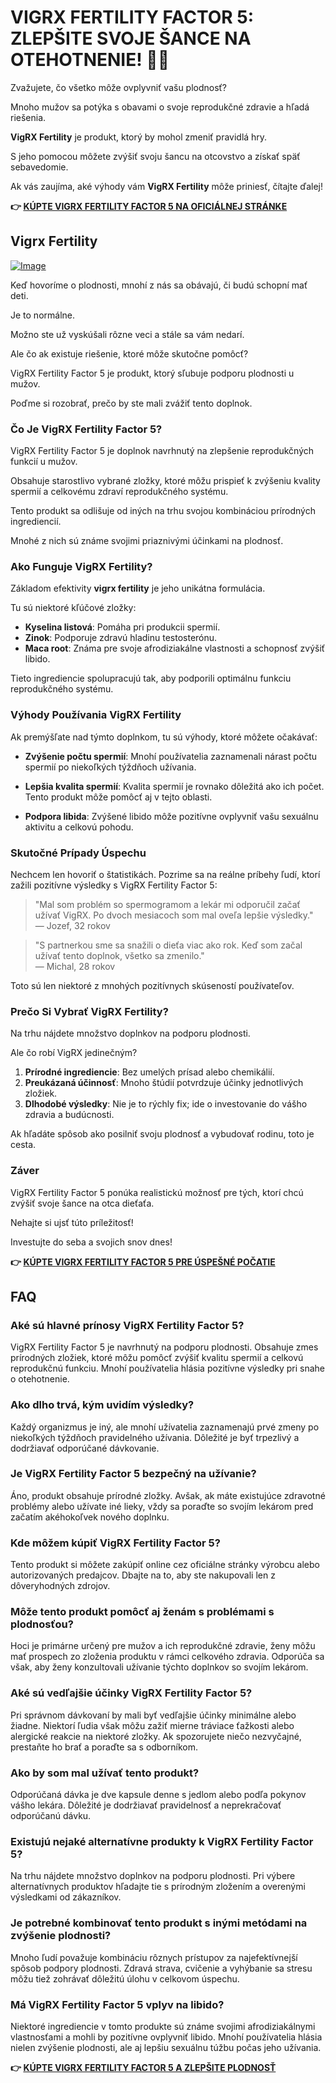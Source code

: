 # VIGRX FERTILITY FACTOR 5: ZLEPŠITE SVOJE ŠANCE NA OTEHOTNENIE! 👶✨

Zvažujete, čo všetko môže ovplyvniť vašu plodnosť? 

Mnoho mužov sa potýka s obavami o svoje reprodukčné zdravie a hľadá riešenia. 

**VigRX Fertility** je produkt, ktorý by mohol zmeniť pravidlá hry. 

S jeho pomocou môžete zvýšiť svoju šancu na otco­vstvo a získať späť sebavedomie. 

Ak vás zaujíma, aké výhody vám **VigRX Fertility** môže priniesť, čítajte ďalej!



**👉 [KÚPTE VIGRX FERTILITY FACTOR 5 NA OFICIÁLNEJ STRÁNKE](https://gchaffi.com/hW4kYJXa)**

## Vigrx Fertility

[![Image](https://www2.sellhealth.com/139/fertility-factor-5-11-1.jpg)](https://gchaffi.com/hW4kYJXa)

Keď hovoríme o plodnosti, mnohí z nás sa obávajú, či budú schopní mať deti. 

Je to normálne.

Možno ste už vyskúšali rôzne veci a stále sa vám nedarí.

Ale čo ak existuje riešenie, ktoré môže skutočne pomôcť?

VigRX Fertility Factor 5 je produkt, ktorý sľubuje podporu plodnosti u mužov. 

Poďme si rozobrať, prečo by ste mali zvážiť tento doplnok.

### Čo Je VigRX Fertility Factor 5?

VigRX Fertility Factor 5 je doplnok navrhnutý na zlepšenie reprodukčných funkcií u mužov. 

Obsahuje starostlivo vybrané zložky, ktoré môžu prispieť k zvýšeniu kvality spermií a celkovému zdraví reprodukčného systému.

Tento produkt sa odlišuje od iných na trhu svojou kombináciou prírodných ingrediencií.

Mnohé z nich sú známe svojimi priaznivými účinkami na plodnosť.

### Ako Funguje VigRX Fertility?

Základom efektivity **vigrx fertility** je jeho unikátna formulácia. 

Tu sú niektoré kľúčové zložky:

- **Kyselina listová**: Pomáha pri produkcii spermií.
- **Zinok**: Podporuje zdravú hladinu testosterónu.
- **Maca root**: Známa pre svoje afrodiziakálne vlastnosti a schopnosť zvýšiť libido.
  
Tieto ingrediencie spolupracujú tak, aby podporili optimálnu funkciu reprodukčného systému.

### Výhody Používania VigRX Fertility

Ak premýšľate nad týmto doplnkom, tu sú výhody, ktoré môžete očakávať:

- **Zvýšenie počtu spermií**: Mnohí používatelia zaznamenali nárast počtu spermií po niekoľkých týždňoch užívania.
  
- **Lepšia kvalita spermií**: Kvalita spermií je rovnako dôležitá ako ich počet. Tento produkt môže pomôcť aj v tejto oblasti.
  
- **Podpora libida**: Zvýšené libido môže pozitívne ovplyvniť vašu sexuálnu aktivitu a celkovú pohodu.

### Skutočné Prípady Úspechu

Nechcem len hovoriť o štatistikách. Pozrime sa na reálne príbehy ľudí, ktorí zažili pozitívne výsledky s VigRX Fertility Factor 5:

> "Mal som problém so spermogramom a lekár mi odporučil začať užívať VigRX. Po dvoch mesiacoch som mal oveľa lepšie výsledky."  
> — Jozef, 32 rokov

> "S partnerkou sme sa snažili o dieťa viac ako rok. Keď som začal užívať tento doplnok, všetko sa zmenilo."  
> — Michal, 28 rokov

Toto sú len niektoré z mnohých pozitívnych skúseností používateľov.

### Prečo Si Vybrať VigRX Fertility?

Na trhu nájdete množstvo doplnkov na podporu plodnosti. 

Ale čo robí VigRX jedinečným? 

1. **Prírodné ingrediencie**: Bez umelých prísad alebo chemikálií.
2. **Preukázaná účinnosť**: Mnoho štúdií potvrdzuje účinky jednotlivých zložiek.
3. **Dlhodobé výsledky**: Nie je to rýchly fix; ide o investovanie do vášho zdravia a budúcnosti.

Ak hľadáte spôsob ako posilniť svoju plodnosť a vybudovať rodinu, toto je cesta.

### Záver

VigRX Fertility Factor 5 ponúka realistickú možnosť pre tých, ktorí chcú zvýšiť svoje šance na otca dieťaťa.

Nehajte si ujsť túto príležitosť!

Investujte do seba a svojich snov dnes!



**👉 [KÚPTE VIGRX FERTILITY FACTOR 5 PRE ÚSPEŠNÉ POČATIE](https://gchaffi.com/hW4kYJXa)**

## FAQ

### Aké sú hlavné prínosy VigRX Fertility Factor 5?

VigRX Fertility Factor 5 je navrhnutý na podporu plodnosti. Obsahuje zmes prírodných zložiek, ktoré môžu pomôcť zvýšiť kvalitu spermií a celkovú reprodukčnú funkciu. Mnohí používatelia hlásia pozitívne výsledky pri snahe o otehotnenie.

### Ako dlho trvá, kým uvidím výsledky?

Každý organizmus je iný, ale mnohí užívatelia zaznamenajú prvé zmeny po niekoľkých týždňoch pravidelného užívania. Dôležité je byť trpezlivý a dodržiavať odporúčané dávkovanie.

### Je VigRX Fertility Factor 5 bezpečný na užívanie?

Áno, produkt obsahuje prírodné zložky. Avšak, ak máte existujúce zdravotné problémy alebo užívate iné lieky, vždy sa poraďte so svojím lekárom pred začatím akéhokoľvek nového doplnku.

### Kde môžem kúpiť VigRX Fertility Factor 5?

Tento produkt si môžete zakúpiť online cez oficiálne stránky výrobcu alebo autorizovaných predajcov. Dbajte na to, aby ste nakupovali len z dôveryhodných zdrojov.

### Môže tento produkt pomôcť aj ženám s problémami s plodnosťou?

Hoci je primárne určený pre mužov a ich reprodukčné zdravie, ženy môžu mať prospech zo zloženia produktu v rámci celkového zdravia. Odporúča sa však, aby ženy konzultovali užívanie týchto doplnkov so svojím lekárom.

### Aké sú vedľajšie účinky VigRX Fertility Factor 5?

Pri správnom dávkovaní by mali byť vedľajšie účinky minimálne alebo žiadne. Niektorí ľudia však môžu zažiť mierne tráviace ťažkosti alebo alergické reakcie na niektoré zložky. Ak spozorujete niečo nezvyčajné, prestaňte ho brať a poraďte sa s odborníkom.

### Ako by som mal užívať tento produkt?

Odporúčaná dávka je dve kapsule denne s jedlom alebo podľa pokynov vášho lekára. Dôležité je dodržiavať pravidelnosť a neprekračovať odporúčanú dávku.

### Existujú nejaké alternatívne produkty k VigRX Fertility Factor 5?

Na trhu nájdete množstvo doplnkov na podporu plodnosti. Pri výbere alternatívnych produktov hľadajte tie s prírodným zložením a overenými výsledkami od zákazníkov.

### Je potrebné kombinovať tento produkt s inými metódami na zvýšenie plodnosti?

Mnoho ľudí považuje kombináciu rôznych prístupov za najefektívnejší spôsob podpory plodnosti. Zdravá strava, cvičenie a vyhýbanie sa stresu môžu tiež zohrávať dôležitú úlohu v celkovom úspechu.

### Má VigRX Fertility Factor 5 vplyv na libido?

Niektoré ingrediencie v tomto produkte sú známe svojimi afrodiziakálnymi vlastnosťami a mohli by pozitívne ovplyvniť libido. Mnohí používatelia hlásia nielen zvýšenie plodnosti, ale aj lepšiu sexuálnu túžbu počas jeho užívania.



**👉 [KÚPTE VIGRX FERTILITY FACTOR 5 A ZLEPŠITE PLODNOSŤ](https://gchaffi.com/hW4kYJXa)**